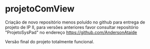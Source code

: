 # projetoComView
Criação de novo repositório menos poluído no github para entrega de projeto de IP II, para versões anteriores favor consultar repositório "ProjetoSysPad" no endereço https://github.com/AndersonAtaide

Versão final do projeto totalmente funcional.
